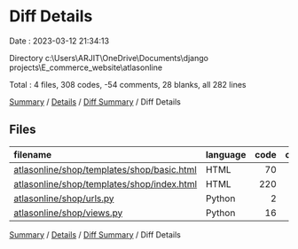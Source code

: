 # Diff Details

Date : 2023-03-12 21:34:13

Directory c:\\Users\\ARJIT\\OneDrive\\Documents\\django projects\\E_commerce_website\\atlasonline

Total : 4 files,  308 codes, -54 comments, 28 blanks, all 282 lines

[Summary](results.md) / [Details](details.md) / [Diff Summary](diff.md) / Diff Details

## Files
| filename | language | code | comment | blank | total |
| :--- | :--- | ---: | ---: | ---: | ---: |
| [atlasonline/shop/templates/shop/basic.html](/atlasonline/shop/templates/shop/basic.html) | HTML | 70 | -24 | 5 | 51 |
| [atlasonline/shop/templates/shop/index.html](/atlasonline/shop/templates/shop/index.html) | HTML | 220 | -31 | 19 | 208 |
| [atlasonline/shop/urls.py](/atlasonline/shop/urls.py) | Python | 2 | 0 | 0 | 2 |
| [atlasonline/shop/views.py](/atlasonline/shop/views.py) | Python | 16 | 1 | 4 | 21 |

[Summary](results.md) / [Details](details.md) / [Diff Summary](diff.md) / Diff Details
